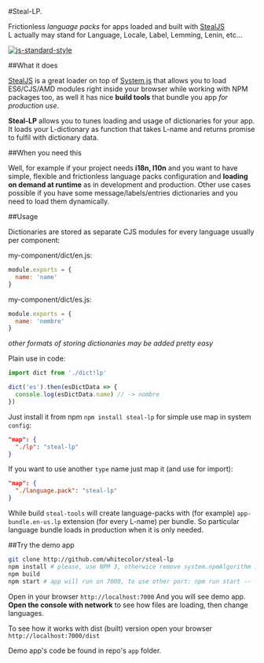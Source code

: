 #Steal-LP.

Frictionless *language packs* for apps loaded and built with [StealJS](https://github.com/stealjs/steal)  
L actually may stand for Language, Locale, Label, Lemming, Lenin, etc... 

[![js-standard-style](https://img.shields.io/badge/code%20style-standard-brightgreen.svg)](http://standardjs.com/)

##What it does

[StealJS](https://github.com/stealjs/steal) is a great loader on top of [System.js](https://github.com/systemjs/systemjs)
that allows you to load ES6/CJS/AMD modules right inside your browser while working with NPM packages too, as well it has 
nice **build tools** that bundle you app *for production use*.

**Steal-LP** allows you to tunes loading and usage of dictionaries for your app. It loads your L-dictionary 
as function that takes L-name and returns promise to fulfil with dictionary data.

##When you need this

Well, for example if your project needs **i18n, l10n** and you want to have simple, flexible and frictionless 
language packs configuration and **loading on demand at runtime** as in development and production.
Other use cases possible if you have some message/labels/entries dictionaries and you need to load them dynamically.  

##Usage

Dictionaries are stored as separate CJS modules for every language usually per component:

my-component/dict/en.js:
```javascript
module.exports = {
  name: 'name'
}
```

my-component/dict/es.js:
```javascript
module.exports = {
  name: 'nombre'
}
```

*other formats of storing dictionaries may be added pretty easy*

Plain use in code:
```javascript
import dict from './dict!lp'

dict('es').then(esDictData => {
  console.log(esDictData.name) // -> nombre
})
```
Just install it from npm `npm install steal-lp` for simple use map in system `config`:
```json
"map": {
  "./lp": "steal-lp"
}
```
 
If you want to use another `type` name just map it (and use for import):
```json
"map": {
  "./language.pack": "steal-lp"
}
```
While build `steal-tools` will create language-packs with (for example) `app-bundle.en-us.lp` extension (for every L-name) per bundle. 
So particular language bundle loads in production when it is only needed.

##Try the demo app
 
```bash
git clone http://github.com/whitecolor/steal-lp
npm install # please, use NPM 3, otherwice remove system.npmAlgorithm in package.json
npm build
npm start # app will run on 7000, to use other port: npm run start -- --port your_port
```
Open in your browser `http://localhost:7000`
And you will see demo app.
**Open the console with network** to see how files are loading, then change languages.

To see how it works with dist (built) version open your browser `http://localhost:7000/dist`

Demo app's code be found in repo's `app` folder.